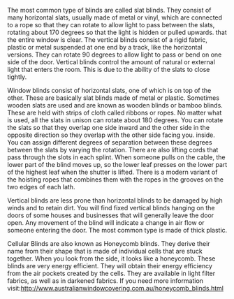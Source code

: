 The most common type of blinds are called slat blinds. They consist of many horizontal slats, usually made of metal or vinyl, which are connected to a rope so that they can rotate to allow light to pass between the slats, rotating about 170 degrees so that the light is hidden or pulled upwards. that the entire window is clear. The vertical blinds consist of a rigid fabric, plastic or metal suspended at one end by a track, like the horizontal versions. They can rotate 90 degrees to allow light to pass or bend on one side of the door. Vertical blinds control the amount of natural or external light that enters the room. This is due to the ability of the slats to close tightly.

Window blinds consist of horizontal slats, one of which is on top of the other. These are basically slat blinds made of metal or plastic. Sometimes wooden slats are used and are known as wooden blinds or bamboo blinds. These are held with strips of cloth called ribbons or ropes. No matter what is used, all the slats in unison can rotate about 180 degrees. You can rotate the slats so that they overlap one side inward and the other side in the opposite direction so they overlap with the other side facing you. inside. You can assign different degrees of separation between these degrees between the slats by varying the rotation. There are also lifting cords that pass through the slots in each splint. When someone pulls on the cable, the lower part of the blind moves up, so the lower leaf presses on the lower part of the highest leaf when the shutter is lifted. There is a modern variant of the hoisting ropes that combines them with the ropes in the grooves on the two edges of each lath.

Vertical blinds are less prone than horizontal blinds to be damaged by high winds and to retain dirt. You will find fixed vertical blinds hanging on the doors of some houses and businesses that will generally leave the door open. Any movement of the blind will indicate a change in air flow or someone entering the door. The most common type is made of thick plastic.

Cellular Blinds are also known as Honeycomb blinds. They derive their name from their shape that is made of individual cells that are stuck together. When you look from the side, it looks like a honeycomb. These blinds are very energy efficient. They will obtain their energy efficiency from the air pockets created by the cells. They are available in light filter fabrics, as well as in darkened fabrics.
If you need more information visit:http://www.australianwindowcovering.com.au/honeycomb_blinds.html
